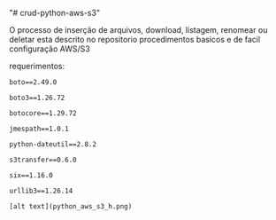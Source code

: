 "# crud-python-aws-s3" 

O processo de inserção de arquivos, download, listagem, renomear ou deletar esta descrito no repositorio
procedimentos basicos e de facil configuração AWS/S3

requerimentos:

    boto==2.49.0

    boto3==1.26.72

    botocore==1.29.72

    jmespath==1.0.1

    python-dateutil==2.8.2

    s3transfer==0.6.0

    six==1.16.0

    urllib3==1.26.14

    [alt text](python_aws_s3_h.png)
    
